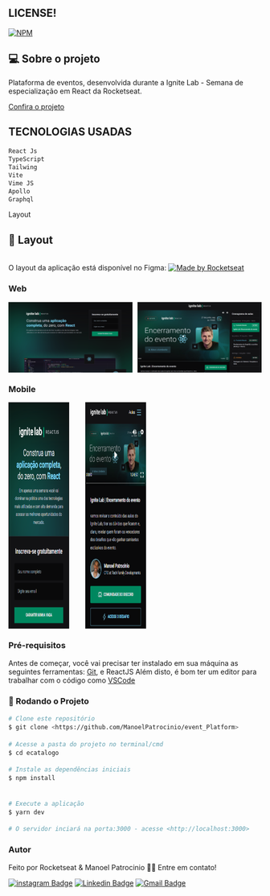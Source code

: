 ## LICENSE!

[![NPM](https://img.shields.io/npm/l/react)](https://github.com/ManoelPatrocinio/expense_tracker/edit/mainLICENSE)

## 💻 Sobre o projeto

Plataforma de eventos, desenvolvida durante a Ignite Lab - Semana de especialização em React da Rocketseat.


[Confira o projeto](https://event-platform-five-sooty.vercel.app/) 


## TECNOLOGIAS USADAS


    React Js
    TypeScript
    Tailwing
    Vite
    Vime JS
    Apollo
    Graphql
      

Layout

## 🎨 Layout

</br>
O layout da aplicação está disponível no Figma:

<a href="https://www.figma.com/file/4GgkN4lk7BmVAVP5u8L1qX/Plataforma-de-evento---Ignite-Lab-(Community)?node-id=35%3A82">
  <img alt="Made by Rocketseat" src="https://img.shields.io/badge/Acessar%20Layout%20-Figma-%2304D361">
</a>


### Web

<p align="center" style="display: flex; align-items: flex-start; justify-content: space-between;">
<img alt="Plataforma-de-evento"  src="./src/assets/layoutWeb2.png" width="49%">
<img alt="Plataforma-de-evento"  src="./src/assets/layoutWeb.png" width="49%" >
</p>

### Mobile

<p align="center"  style="display: flex; align-items: flex-start; justify-content: start;">
 <img alt="Plataforma-de-evento"  src="./src/assets/layoutMobile.png" width="24%" height="450px" style="margin-right: 2rem" >
 <img alt=" Plataforma-de-evento"  src="./src/assets/layoutMobile2.png" width="24%" height="450px">
</p>

### Pré-requisitos

Antes de começar, você vai precisar ter instalado em sua máquina as seguintes ferramentas:
[Git](https://git-scm.com), e ReactJS
Além disto, é bom ter um editor para trabalhar com o código como [VSCode](https://code.visualstudio.com/)

### 🎲 Rodando o Projeto

```bash
# Clone este repositório
$ git clone <https://github.com/ManoelPatrocinio/event_Platform>

# Acesse a pasta do projeto no terminal/cmd
$ cd ecatalogo

# Instale as dependências iniciais
$ npm install


# Execute a aplicação
$ yarn dev

# O servidor inciará na porta:3000 - acesse <http://localhost:3000>


```

### Autor

Feito por Rocketseat & Manoel Patrocinio 👋🏽 Entre em contato!

[![instagram Badge](https://img.shields.io/badge/Instagram-E4405F?style=flat-square&logo=instagram&logoColor=white=https://www.instagram.com/patrocinioiii/)](https://www.instagram.com/patrocinioiii/) [![Linkedin Badge](https://img.shields.io/badge/-Manoel-blue?style=flat-square&logo=Linkedin&logoColor=white&link=https://linkedin.com/in/manoel-patrocinio-1b342b203/)](https://linkedin.com/in/manoel-patrocinio-1b342b203)
[![Gmail Badge](https://img.shields.io/badge/-manoelpatrocinio99@gmail.com-c14438?style=flat-square&logo=Gmail&logoColor=white&link=mailto:manoelpatrocinio99@gmail.com)](mailto:manoelpatrocinio99@gmail.com)
